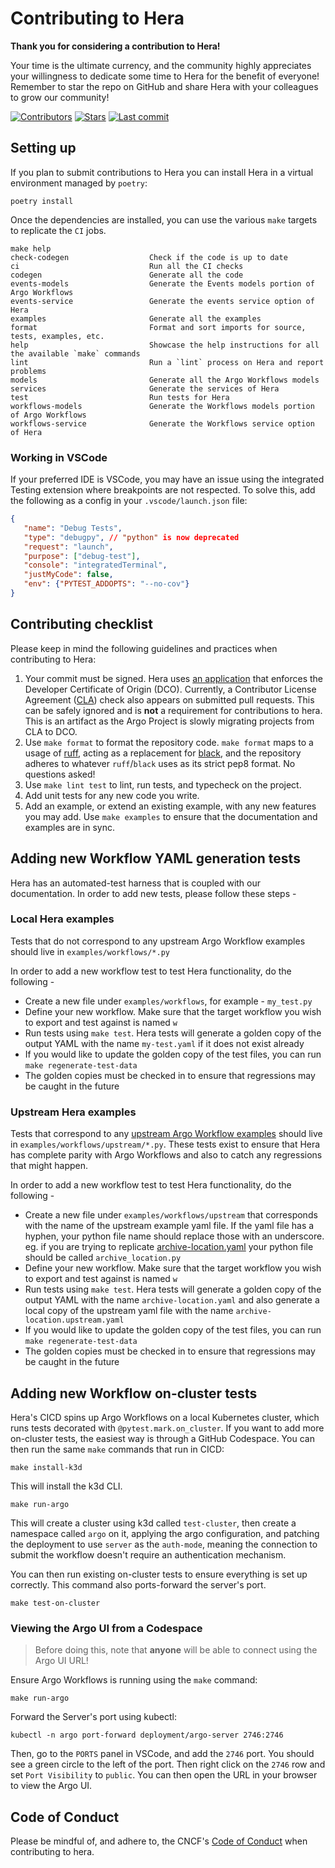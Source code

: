 # Contributing to Hera

**Thank you for considering a contribution to Hera!**

Your time is the ultimate currency, and the community highly appreciates your willingness to dedicate some time to Hera
for the benefit of everyone! Remember to star the repo on GitHub and share Hera with your colleagues to grow our community!

[![Contributors](https://img.shields.io/github/contributors/argoproj-labs/hera)](https://github.com/argoproj-labs/hera)
[![Stars](https://img.shields.io/github/stars/argoproj-labs/hera)](https://github.com/argoproj-labs/hera/stargazers)
[![Last commit](https://img.shields.io/github/last-commit/argoproj-labs/hera)](https://github.com/argoproj-labs/hera)

## Setting up

If you plan to submit contributions to Hera you can install Hera in a virtual environment managed by `poetry`:

```shell
poetry install
```

Once the dependencies are installed, you can use the various `make` targets to replicate the `CI` jobs.

```
make help
check-codegen                  Check if the code is up to date
ci                             Run all the CI checks
codegen                        Generate all the code
events-models                  Generate the Events models portion of Argo Workflows
events-service                 Generate the events service option of Hera
examples                       Generate all the examples
format                         Format and sort imports for source, tests, examples, etc.
help                           Showcase the help instructions for all the available `make` commands
lint                           Run a `lint` process on Hera and report problems
models                         Generate all the Argo Workflows models
services                       Generate the services of Hera
test                           Run tests for Hera
workflows-models               Generate the Workflows models portion of Argo Workflows
workflows-service              Generate the Workflows service option of Hera
```

### Working in VSCode

If your preferred IDE is VSCode, you may have an issue using the integrated Testing extension where breakpoints are not
respected. To solve this, add the following as a config in your `.vscode/launch.json` file:

```json
{
   "name": "Debug Tests",
   "type": "debugpy", // "python" is now deprecated
   "request": "launch",
   "purpose": ["debug-test"],
   "console": "integratedTerminal",
   "justMyCode": false,
   "env": {"PYTEST_ADDOPTS": "--no-cov"}
}
```

## Contributing checklist

Please keep in mind the following guidelines and practices when contributing to Hera:

1. Your commit must be signed. Hera uses [an application](https://github.com/apps/dco) that enforces the Developer
   Certificate of Origin (DCO). Currently, a Contributor License Agreement
   ([CLA](https://github.com/cla-assistant/cla-assistant)) check also appears on submitted pull requests. This can be
   safely ignored and is **not** a requirement for contributions to hera. This is an artifact as the Argo Project is slowly migrating projects from CLA to DCO.
1. Use `make format` to format the repository code. `make format` maps to a usage of [ruff](https://docs.astral.sh/ruff/formatter/), acting as a replacement for
   [black](https://github.com/psf/black), and the repository adheres to whatever `ruff`/`black` uses as its strict pep8 format.
   No questions asked!
1. Use `make lint test` to lint, run tests, and typecheck on the project.
1. Add unit tests for any new code you write.
1. Add an example, or extend an existing example, with any new features you may add. Use `make examples` to ensure that the documentation and examples are in sync.

## Adding new Workflow YAML generation tests

Hera has an automated-test harness that is coupled with our documentation. In order to add new tests, please follow these steps -

### Local Hera examples

Tests that do not correspond to any upstream Argo Workflow examples should live in `examples/workflows/*.py`

In order to add a new workflow test to test Hera functionality, do the following -

* Create a new file under `examples/workflows`, for example - `my_test.py`
* Define your new workflow. Make sure that the target workflow you wish to export and test against is named `w`
* Run tests using `make test`. Hera tests will generate a golden copy of the output YAML with the name `my-test.yaml` if
  it does not exist already
* If you would like to update the golden copy of the test files, you can run `make regenerate-test-data`
* The golden copies must be checked in to ensure that regressions may be caught in the future

### Upstream Hera examples

Tests that correspond to any
[upstream Argo Workflow examples](https://github.com/argoproj/argo-workflows/tree/main/examples) should live in
`examples/workflows/upstream/*.py`. These tests exist to ensure that Hera has complete parity with Argo Workflows and
also to catch any regressions that might happen.

In order to add a new workflow test to test Hera functionality, do the following -

* Create a new file under `examples/workflows/upstream` that corresponds with the name of the upstream example yaml
  file. If the yaml file has a hyphen, your python file name should replace those with an underscore. eg. if you are
  trying to replicate
  [archive-location.yaml](https://github.com/argoproj/argo-workflows/blob/main/examples/archive-location.yaml) your
  python file should be called `archive_location.py`
* Define your new workflow. Make sure that the target workflow you wish to export and test against is named `w`
* Run tests using `make test`. Hera tests will generate a golden copy of the output YAML with the name
  `archive-location.yaml` and also generate a local copy of the upstream yaml file with the name
  `archive-location.upstream.yaml`
* If you would like to update the golden copy of the test files, you can run `make regenerate-test-data`
* The golden copies must be checked in to ensure that regressions may be caught in the future

## Adding new Workflow on-cluster tests

Hera's CICD spins up Argo Workflows on a local Kubernetes cluster, which runs tests decorated with
`@pytest.mark.on_cluster`. If you want to add more on-cluster tests, the easiest way is through a GitHub Codespace. You
can then run the same `make` commands that run in CICD:

```
make install-k3d
```

This will install the k3d CLI.

```
make run-argo
```

This will create a cluster using k3d called `test-cluster`, then create a namespace called `argo` on it, applying the
argo configuration, and patching the deployment to use `server` as the `auth-mode`, meaning the connection to submit the
workflow doesn't require an authentication mechanism.

You can then run existing on-cluster tests to ensure everything is set up correctly. This command also ports-forward the
server's port.

```
make test-on-cluster
```

### Viewing the Argo UI from a Codespace

> Before doing this, note that **anyone** will be able to connect using the Argo UI URL!

Ensure Argo Workflows is running using the `make` command:

```
make run-argo
```

Forward the Server's port using kubectl:

```
kubectl -n argo port-forward deployment/argo-server 2746:2746
```

Then, go to the `PORTS` panel in VSCode, and add the `2746` port. You should see a green circle to the left of the port.
Then right click on the `2746` row and set `Port Visibility` to `public`. You can then open the URL in your browser to view the Argo UI.

## Code of Conduct

Please be mindful of, and adhere to, the CNCF's
[Code of Conduct](https://github.com/cncf/foundation/blob/main/code-of-conduct.md) when contributing to hera.
